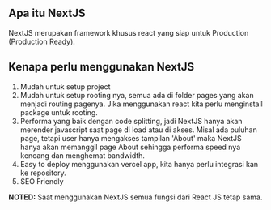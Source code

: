 ## Apa itu NextJS

NextJS merupakan framework khusus react yang siap untuk Production (Production Ready). 

## Kenapa perlu menggunakan NextJS

1. Mudah untuk setup project
2. Mudah untuk setup rooting nya, semua ada di folder pages yang akan menjadi routing pagenya. Jika menggunakan react kita perlu menginstall package untuk rooting.
3. Performa yang baik dengan code splitting, jadi NextJS hanya akan merender javascript saat page di load atau di akses. Misal ada puluhan page, tetapi user hanya mengakses tampilan 'About' maka NextJS hanya akan memanggil page About sehingga performa speed nya kencang dan menghemat bandwidth.
4. Easy to deploy menggunakan vercel app, kita hanya perlu integrasi kan ke repository.
5. SEO Friendly

**NOTED:** Saat menggunakan NextJS semua fungsi dari React JS tetap sama.